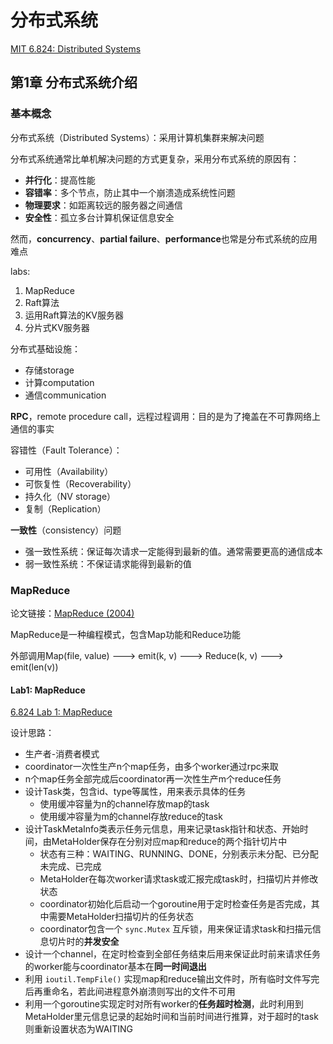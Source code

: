 # 分布式系统

[MIT 6.824: Distributed Systems](https://pdos.csail.mit.edu/6.824/index.html)

## 第1章 分布式系统介绍

### 基本概念

分布式系统（Distributed Systems）：采用计算机集群来解决问题

分布式系统通常比单机解决问题的方式更复杂，采用分布式系统的原因有：

- **并行化**：提高性能
- **容错率**：多个节点，防止其中一个崩溃造成系统性问题
- **物理要求**：如距离较远的服务器之间通信
- **安全性**：孤立多台计算机保证信息安全

然而，**concurrency**、**partial failure**、**performance**也常是分布式系统的应用难点



labs:

1. MapReduce
2. Raft算法
3. 运用Raft算法的KV服务器
4. 分片式KV服务器



分布式基础设施：

- 存储storage
- 计算computation
- 通信communication



**RPC**，remote procedure call，远程过程调用：目的是为了掩盖在不可靠网络上通信的事实



容错性（Fault Tolerance）：

- 可用性（Availability）
- 可恢复性（Recoverability）
- 持久化（NV storage）
- 复制（Replication）



**一致性**（consistency）问题

- 强一致性系统：保证每次请求一定能得到最新的值。通常需要更高的通信成本
- 弱一致性系统：不保证请求能得到最新的值





### MapReduce

论文链接：[MapReduce (2004)](https://pdos.csail.mit.edu/6.824/papers/mapreduce.pdf)

MapReduce是一种编程模式，包含Map功能和Reduce功能

外部调用Map(file, value) ---> emit(k, v) ---> Reduce(k, v) ---> emit(len(v))



#### Lab1: MapReduce

[6.824 Lab 1: MapReduce](https://pdos.csail.mit.edu/6.824/labs/lab-mr.html)



设计思路：

- 生产者-消费者模式
- coordinator一次性生产n个map任务，由多个worker通过rpc来取
- n个map任务全部完成后coordinator再一次性生产m个reduce任务
- 设计Task类，包含id、type等属性，用来表示具体的任务
  - 使用缓冲容量为n的channel存放map的task
  - 使用缓冲容量为m的channel存放reduce的task
- 设计TaskMetaInfo类表示任务元信息，用来记录task指针和状态、开始时间，由MetaHolder保存在分别对应map和reduce的两个指针切片中
  - 状态有三种：WAITING、RUNNING、DONE，分别表示未分配、已分配未完成、已完成
  - MetaHolder在每次worker请求task或汇报完成task时，扫描切片并修改状态
  - coordinator初始化后启动一个goroutine用于定时检查任务是否完成，其中需要MetaHolder扫描切片的任务状态
  - coordinator包含一个 `sync.Mutex` 互斥锁，用来保证请求task和扫描元信息切片时的**并发安全**
- 设计一个channel，在定时检查到全部任务结束后用来保证此时前来请求任务的worker能与coordinator基本在**同一时间退出**
- 利用 `ioutil.TempFile()` 实现map和reduce输出文件时，所有临时文件写完后再重命名，若此间进程意外崩溃则写出的文件不可用
- 利用一个goroutine实现定时对所有worker的**任务超时检测**，此时利用到MetaHolder里元信息记录的起始时间和当前时间进行推算，对于超时的task则重新设置状态为WAITING

